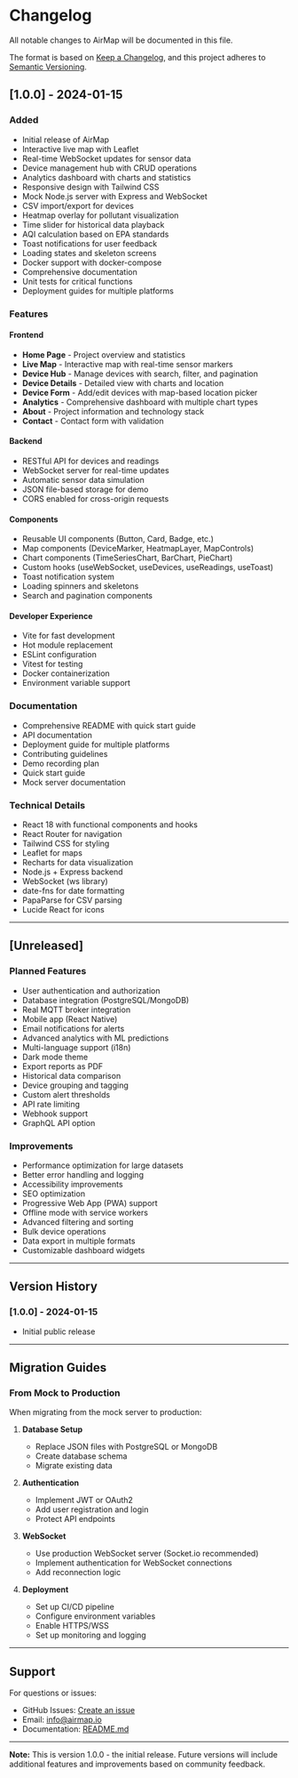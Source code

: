 # Changelog

All notable changes to AirMap will be documented in this file.

The format is based on [Keep a Changelog](https://keepachangelog.com/en/1.0.0/),
and this project adheres to [Semantic Versioning](https://semver.org/spec/v2.0.0.html).

## [1.0.0] - 2024-01-15

### Added
- Initial release of AirMap
- Interactive live map with Leaflet
- Real-time WebSocket updates for sensor data
- Device management hub with CRUD operations
- Analytics dashboard with charts and statistics
- Responsive design with Tailwind CSS
- Mock Node.js server with Express and WebSocket
- CSV import/export for devices
- Heatmap overlay for pollutant visualization
- Time slider for historical data playback
- AQI calculation based on EPA standards
- Toast notifications for user feedback
- Loading states and skeleton screens
- Docker support with docker-compose
- Comprehensive documentation
- Unit tests for critical functions
- Deployment guides for multiple platforms

### Features

#### Frontend
- **Home Page** - Project overview and statistics
- **Live Map** - Interactive map with real-time sensor markers
- **Device Hub** - Manage devices with search, filter, and pagination
- **Device Details** - Detailed view with charts and location
- **Device Form** - Add/edit devices with map-based location picker
- **Analytics** - Comprehensive dashboard with multiple chart types
- **About** - Project information and technology stack
- **Contact** - Contact form with validation

#### Backend
- RESTful API for devices and readings
- WebSocket server for real-time updates
- Automatic sensor data simulation
- JSON file-based storage for demo
- CORS enabled for cross-origin requests

#### Components
- Reusable UI components (Button, Card, Badge, etc.)
- Map components (DeviceMarker, HeatmapLayer, MapControls)
- Chart components (TimeSeriesChart, BarChart, PieChart)
- Custom hooks (useWebSocket, useDevices, useReadings, useToast)
- Toast notification system
- Loading spinners and skeletons
- Search and pagination components

#### Developer Experience
- Vite for fast development
- Hot module replacement
- ESLint configuration
- Vitest for testing
- Docker containerization
- Environment variable support

### Documentation
- Comprehensive README with quick start guide
- API documentation
- Deployment guide for multiple platforms
- Contributing guidelines
- Demo recording plan
- Quick start guide
- Mock server documentation

### Technical Details
- React 18 with functional components and hooks
- React Router for navigation
- Tailwind CSS for styling
- Leaflet for maps
- Recharts for data visualization
- Node.js + Express backend
- WebSocket (ws library)
- date-fns for date formatting
- PapaParse for CSV parsing
- Lucide React for icons

---

## [Unreleased]

### Planned Features
- User authentication and authorization
- Database integration (PostgreSQL/MongoDB)
- Real MQTT broker integration
- Mobile app (React Native)
- Email notifications for alerts
- Advanced analytics with ML predictions
- Multi-language support (i18n)
- Dark mode theme
- Export reports as PDF
- Historical data comparison
- Device grouping and tagging
- Custom alert thresholds
- API rate limiting
- Webhook support
- GraphQL API option

### Improvements
- Performance optimization for large datasets
- Better error handling and logging
- Accessibility improvements
- SEO optimization
- Progressive Web App (PWA) support
- Offline mode with service workers
- Advanced filtering and sorting
- Bulk device operations
- Data export in multiple formats
- Customizable dashboard widgets

---

## Version History

### [1.0.0] - 2024-01-15
- Initial public release

---

## Migration Guides

### From Mock to Production

When migrating from the mock server to production:

1. **Database Setup**
   - Replace JSON files with PostgreSQL or MongoDB
   - Create database schema
   - Migrate existing data

2. **Authentication**
   - Implement JWT or OAuth2
   - Add user registration and login
   - Protect API endpoints

3. **WebSocket**
   - Use production WebSocket server (Socket.io recommended)
   - Implement authentication for WebSocket connections
   - Add reconnection logic

4. **Deployment**
   - Set up CI/CD pipeline
   - Configure environment variables
   - Enable HTTPS/WSS
   - Set up monitoring and logging

---

## Support

For questions or issues:
- GitHub Issues: [Create an issue](https://github.com/your-repo/issues)
- Email: info@airmap.io
- Documentation: [README.md](./README.md)

---

**Note:** This is version 1.0.0 - the initial release. Future versions will include additional features and improvements based on community feedback.

